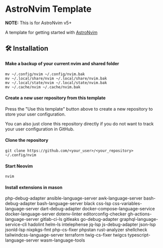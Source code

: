 # AstroNvim Template

**NOTE:** This is for AstroNvim v5+

A template for getting started with [AstroNvim](https://github.com/AstroNvim/AstroNvim)

## 🛠️ Installation

#### Make a backup of your current nvim and shared folder

```shell
mv ~/.config/nvim ~/.config/nvim.bak
mv ~/.local/share/nvim ~/.local/share/nvim.bak
mv ~/.local/state/nvim ~/.local/state/nvim.bak
mv ~/.cache/nvim ~/.cache/nvim.bak
```

#### Create a new user repository from this template

Press the "Use this template" button above to create a new repository to store your user configuration.

You can also just clone this repository directly if you do not want to track your user configuration in GitHub.

#### Clone the repository

```shell
git clone https://github.com/<your_user>/<your_repository> ~/.config/nvim
```

#### Start Neovim

```shell
nvim
```

#### Install extensions in mason

php-debug-adapter
ansible-language-server
awk-language-server
bash-debug-adapter
bash-language-server
black
css-lsp
css-variables-language-server
dart-debug-adapter
docker-compose-language-service
docker-language-server
dotenv-linter
editorconfig-checker
gh-actions-language-server
gitlab-ci-ls
gitleaks
go-debug-adapter
graphql-language-service-cli
hadolint
helm-ls
intelephense
jq-lsp
js-debug-adapter
json-lsp
jsonld-lsp
nixpkgs-fmt
php-cs-fixer
phpstan
rust-analyzer
shellcheck
tailwindcss-language-server
terraform
twig-cs-fixer
twigcs
typescript-language-server
wasm-language-tools
